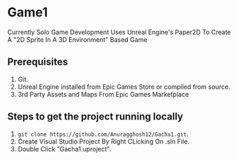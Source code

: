 # Game1
Currently Solo Game Development
Uses Unreal Engine's Paper2D To Create A "2D Sprite In A 3D Environment" Based Game
## Prerequisites

1. Git.
2. Unreal Engine installed from Epic Games Store or compiled from source.
3. 3rd Party Assets and Maps From Epic Games Marketplace

## Steps to get the project running locally

1. `git clone https://github.com/Anuragghosh12/Gacha1.git`.
2. Create Visual Studio Project By Right CLicking On .sln File.
3. Double Click "Gacha1.uproject".
